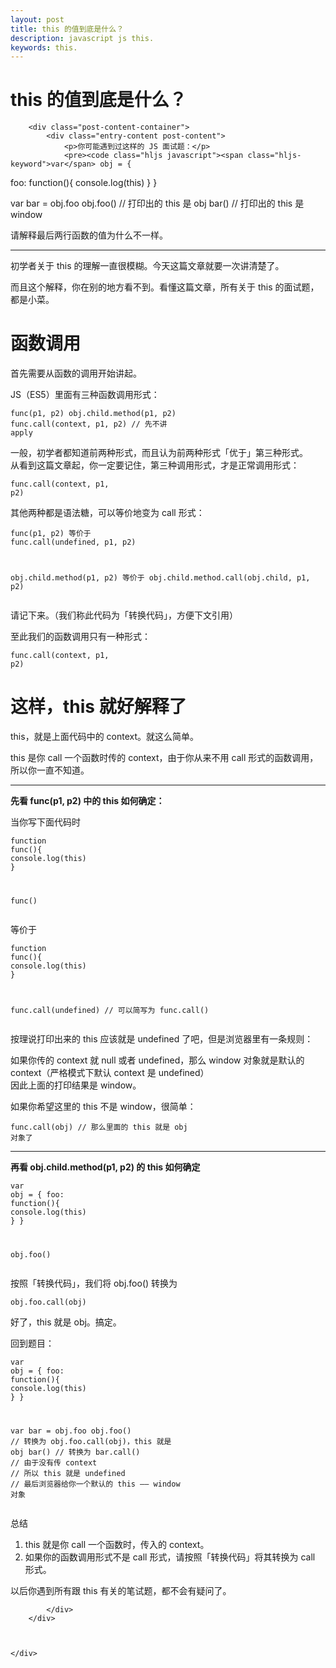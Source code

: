 ```yaml
---
layout: post
title: this 的值到底是什么？
description: javascript js this.
keywords: this.
---
```



<div class="entry-content clearfix">
	<p class="container entry-view">
		<h1>this 的值到底是什么？</h1>

		<div class="post-content-container">
			<div class="entry-content post-content">
				<p>你可能遇到过这样的 JS 面试题：</p>
				<pre><code class="hljs javascript"><span class="hljs-keyword">var</span> obj = {
  <span class="hljs-attr">foo</span>: <span class="hljs-function"><span class="hljs-keyword">function</span>(<span
							class="hljs-params"></span>)</span>{
    <span class="hljs-built_in">console</span>.log(<span class="hljs-keyword">this</span>)
  }
}

<span class="hljs-keyword">var</span> bar = obj.foo
obj.foo() <span class="hljs-comment">// 打印出的 this 是 obj</span>
bar() <span class="hljs-comment">// 打印出的 this 是 window</span></code></pre>
				<p>请解释最后两行函数的值为什么不一样。</p>
				<hr>
				<p>初学者关于 this 的理解一直很模糊。今天这篇文章就要一次讲清楚了。</p>
				<p>而且这个解释，你在别的地方看不到。看懂这篇文章，所有关于 this 的面试题，都是小菜。</p>
				<h1 id="-">函数调用</h1>
				<p>首先需要从函数的调用开始讲起。</p>
				<p>JS（ES5）里面有三种函数调用形式：</p>
				<pre><code class="hljs javascript">func(p1, p2)
obj.child.method(p1, p2)
func.call(context, p1, p2) <span class="hljs-comment">// 先不讲 apply</span></code></pre>
				<p>一般，初学者都知道前两种形式，而且认为前两种形式「优于」第三种形式。<br>从看到这篇文章起，你一定要记住，第三种调用形式，才是正常调用形式：</p>
				<pre><code class="hljs javascript">func.call(context, p1, p2)</code></pre>
				<p>其他两种都是语法糖，可以等价地变为 call 形式：</p>
				<pre><code class="hljs javascript">func(p1, p2) 等价于
func.call(<span class="hljs-literal">undefined</span>, p1, p2)

obj.child.method(p1, p2) 等价于
obj.child.method.call(obj.child, p1, p2)</code></pre>
				<p>请记下来。（我们称此代码为「转换代码」，方便下文引用）</p>
				<p>至此我们的函数调用只有一种形式：</p>
				<pre><code class="hljs javascript">func.call(context, p1, p2)</code></pre>
				<h1 id="-this-">这样，this 就好解释了</h1>
				<p>this，就是上面代码中的 context。就这么简单。</p>
				<p>this 是你 call 一个函数时传的 context，由于你从来不用 call 形式的函数调用，所以你一直不知道。</p>
				<hr>
				<p><strong>先看 func(p1, p2) 中的 this 如何确定：</strong></p>
				<p>当你写下面代码时</p>
				<pre><code class="hljs javascript"><span class="hljs-function"><span
						class="hljs-keyword">function</span> <span class="hljs-title">func</span>(<span
						class="hljs-params"></span>)</span>{
  <span class="hljs-built_in">console</span>.log(<span class="hljs-keyword">this</span>)
}

func()</code></pre>
				<p>等价于</p>
				<pre><code class="hljs javascript"><span class="hljs-function"><span
						class="hljs-keyword">function</span> <span class="hljs-title">func</span>(<span
						class="hljs-params"></span>)</span>{
  <span class="hljs-built_in">console</span>.log(<span class="hljs-keyword">this</span>)
}

func.call(<span class="hljs-literal">undefined</span>) <span
							class="hljs-comment">// 可以简写为 func.call()</span></code></pre>
				<p>按理说打印出来的 this 应该就是 undefined 了吧，但是浏览器里有一条规则：</p>
				<p>如果你传的 context 就 null 或者 undefined，那么 window 对象就是默认的 context（严格模式下默认 context 是 undefined）<br>因此上面的打印结果是
					window。</p>
				<p>如果你希望这里的 this 不是 window，很简单：</p>
				<pre><code class="hljs javascript">func.call(obj) <span
						class="hljs-comment">// 那么里面的 this 就是 obj 对象了</span></code></pre>
				<hr>
				<p><strong>再看 obj.child.method(p1, p2) 的 this 如何确定</strong></p>
				<pre><code class="hljs javascript"><span class="hljs-keyword">var</span> obj = {
  <span class="hljs-attr">foo</span>: <span class="hljs-function"><span class="hljs-keyword">function</span>(<span
							class="hljs-params"></span>)</span>{
    <span class="hljs-built_in">console</span>.log(<span class="hljs-keyword">this</span>)
  }
}

obj.foo()</code></pre>
				<p>按照「转换代码」，我们将 obj.foo() 转换为</p>
				<pre><code class="hljs javascript">obj.foo.call(obj)</code></pre>
				<p>好了，this 就是 obj。搞定。</p>
				<p>回到题目：</p>
				<pre><code class="hljs javascript"><span class="hljs-keyword">var</span> obj = {
  <span class="hljs-attr">foo</span>: <span class="hljs-function"><span class="hljs-keyword">function</span>(<span
							class="hljs-params"></span>)</span>{
    <span class="hljs-built_in">console</span>.log(<span class="hljs-keyword">this</span>)
  }
}

<span class="hljs-keyword">var</span> bar = obj.foo
obj.foo() <span class="hljs-comment">// 转换为 obj.foo.call(obj)，this 就是 obj</span>
bar()
<span class="hljs-comment">// 转换为 bar.call()</span>
<span class="hljs-comment">// 由于没有传 context</span>
<span class="hljs-comment">// 所以 this 就是 undefined</span>
<span class="hljs-comment">// 最后浏览器给你一个默认的 this —— window 对象</span></code></pre>
				<p>总结</p>
				<ol>
					<li>this 就是你 call 一个函数时，传入的 context。</li>
					<li>如果你的函数调用形式不是 call 形式，请按照「转换代码」将其转换为 call 形式。</li>
				</ol>
				<p>以后你遇到所有跟 this 有关的笔试题，都不会有疑问了。</p>

			</div>
		</div>



	</div>
</div>